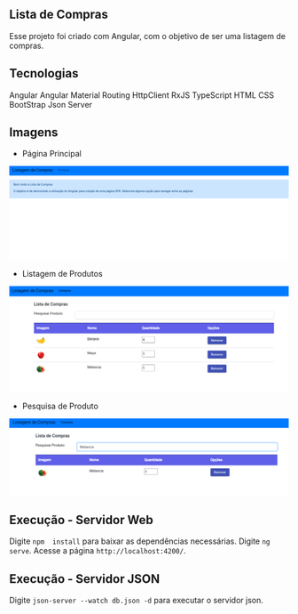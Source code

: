 ## Lista de Compras

Esse projeto foi criado com Angular, com o objetivo de ser uma listagem de compras.

## Tecnologias
Angular
Angular Material
Routing
HttpClient
RxJS
TypeScript
HTML
CSS
BootStrap
Json Server

## Imagens

- Página Principal
<img src="docs/prints/print1.png">

- Listagem de Produtos
<img src="docs/prints/print2.png">

- Pesquisa de Produto
<img src="docs/prints/print3.png">

## Execução - Servidor Web

Digite `npm  install` para baixar as dependências necessárias.
Digite `ng serve`. Acesse a página `http://localhost:4200/`.

## Execução - Servidor JSON

Digite `json-server --watch db.json -d` para executar o servidor json.
